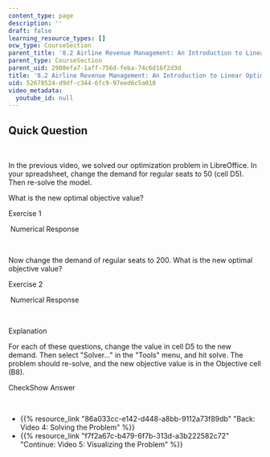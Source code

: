```yaml
---
content_type: page
description: ''
draft: false
learning_resource_types: []
ocw_type: CourseSection
parent_title: '8.2 Airline Revenue Management: An Introduction to Linear Optimization '
parent_type: CourseSection
parent_uid: 2900efa7-1aff-756d-feba-74c6d16f2d3d
title: '8.2 Airline Revenue Management: An Introduction to Linear Optimization'
uid: 52678524-d9df-c344-6fc9-97eed6c5a010
video_metadata:
  youtube_id: null
---
```

## Quick Question

 

In the previous video, we solved our optimization problem in LibreOffice. In your spreadsheet, change the demand for regular seats to 50 (cell D5). Then re-solve the model.

What is the new optimal objective value?

Exercise 1

&nbsp;Numerical Response&nbsp;

 

Now change the demand of regular seats to 200. What is the new optimal objective value?

Exercise 2

&nbsp;Numerical Response&nbsp;

 

Explanation

For each of these questions, change the value in cell D5 to the new demand. Then select "Solver..." in the "Tools" menu, and hit solve. The problem should re-solve, and the new objective value is in the Objective cell (B8).

CheckShow Answer

 

- {{% resource_link "86a033cc-e142-d448-a8bb-9112a73f89db" "Back: Video 4: Solving the Problem" %}}
- {{% resource_link "f7f2a67c-b479-6f7b-313d-a3b222582c72" "Continue: Video 5: Visualizing the Problem" %}}